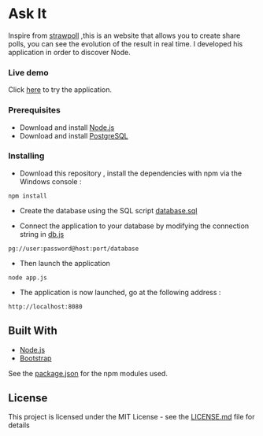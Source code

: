 # Ask It

Inspire from [strawpoll](http://strawpoll.me) ,this is an website that allows you to create share polls, you can see the evolution of the result in real time. I developed his application in order to discover Node.

### Live demo

Click [here](https://justaskit.herokuapp.com/) to try the application.


### Prerequisites

* Download and install [Node.js](https://nodejs.org/en/)
* Download and install [PostgreSQL](https://www.postgresql.org/)

### Installing

* Download this repository , install the dependencies with npm via the Windows console :

```
npm install
```

* Create the database using the SQL script [database.sql](database.sql)

* Connect the application to your database by modifying the connection string in [db.js](/model/db.js)

```
pg://user:password@host:port/database
```

* Then launch the application

```
node app.js
```

* The application is now launched, go at the following address :

```
http://localhost:8080
```

## Built With

* [Node.js](https://nodejs.org/en/)
* [Bootstrap](http://getbootstrap.com/)

See the [package.json](package.json) for the npm modules used.


## License

This project is licensed under the MIT License - see the [LICENSE.md](LICENSE) file for details
